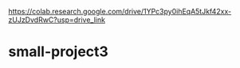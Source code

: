 https://colab.research.google.com/drive/1YPc3py0ihEqA5tJkf42xx-zUJzDvdRwC?usp=drive_link

# small-project3
